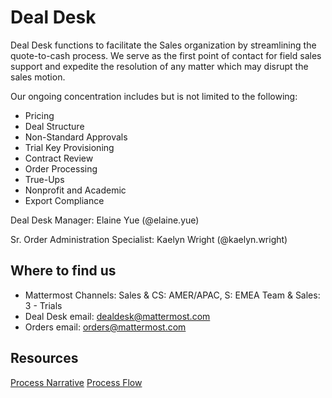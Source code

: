 # Deal Desk

Deal Desk functions to facilitate the Sales organization by streamlining the quote-to-cash process. We serve as the first point of contact for field sales support and expedite the resolution of any matter which may disrupt the sales motion.

Our ongoing concentration includes but is not limited to the following:

* Pricing
* Deal Structure
* Non-Standard Approvals
* Trial Key Provisioning
* Contract Review
* Order Processing
* True-Ups
* Nonprofit and Academic 
* Export Compliance

Deal Desk Manager: Elaine Yue (@elaine.yue)

Sr. Order Administration Specialist: Kaelyn Wright (@kaelyn.wright)

## Where to find us

* Mattermost Channels: Sales & CS: AMER/APAC, S: EMEA Team & Sales: 3 - Trials
* Deal Desk email: dealdesk@mattermost.com
* Orders email: orders@mattermost.com

## Resources
[Process Narrative](https://docs.google.com/document/d/1DucB1CJqKqucLTw_9eqsjm6Fo7mE0J1vtaYcP_2Q_as/edit)
[Process Flow](https://app.lucidchart.com/invitations/accept/1d41688c-4d12-4966-930f-9c6b34b44bf7)
